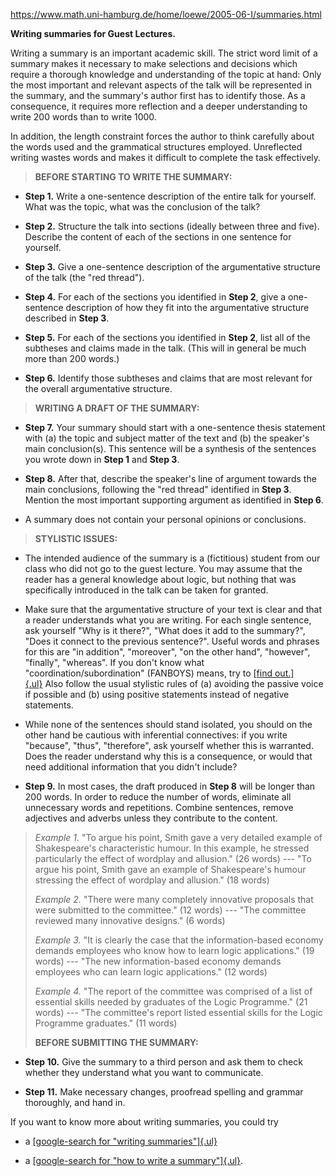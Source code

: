 https://www.math.uni-hamburg.de/home/loewe/2005-06-I/summaries.html

**Writing summaries for Guest Lectures.**

Writing a summary is an important academic skill. The strict word limit
of a summary makes it necessary to make selections and decisions which
require a thorough knowledge and understanding of the topic at hand:
Only the most important and relevant aspects of the talk will be
represented in the summary, and the summary\'s author first has to
identify those. As a consequence, it requires more reflection and a
deeper understanding to write 200 words than to write 1000.

In addition, the length constraint forces the author to think carefully
about the words used and the grammatical structures employed.
Unreflected writing wastes words and makes it difficult to complete the
task effectively.

> **BEFORE STARTING TO WRITE THE SUMMARY:**

-   **Step 1.** Write a one-sentence description of the entire talk for
    yourself. What was the topic, what was the conclusion of the talk?

-   **Step 2.** Structure the talk into sections (ideally between three
    and five). Describe the content of each of the sections in one
    sentence for yourself.

-   **Step 3.** Give a one-sentence description of the argumentative
    structure of the talk (the \"red thread\").

-   **Step 4.** For each of the sections you identified in **Step 2**,
    give a one-sentence description of how they fit into the
    argumentative structure described in **Step 3**.

-   **Step 5.** For each of the sections you identified in **Step 2**,
    list all of the subtheses and claims made in the talk. (This will in
    general be much more than 200 words.)

-   **Step 6.** Identify those subtheses and claims that are most
    relevant for the overall argumentative structure.

> **WRITING A DRAFT OF THE SUMMARY:**

-   **Step 7.** Your summary should start with a one-sentence thesis
    statement with (a) the topic and subject matter of the text and (b)
    the speaker\'s main conclusion(s). This sentence will be a synthesis
    of the sentences you wrote down in **Step 1** and **Step 3**.

-   **Step 8.** After that, describe the speaker\'s line of argument
    towards the main conclusions, following the \"red thread\"
    identified in **Step 3**. Mention the most important supporting
    argument as identified in **Step 6**.

-   A summary does not contain your personal opinions or conclusions.

> **STYLISTIC ISSUES:**

-   The intended audience of the summary is a (fictitious) student from
    our class who did not go to the guest lecture. You may assume that
    the reader has a general knowledge about logic, but nothing that was
    specifically introduced in the talk can be taken for granted.

-   Make sure that the argumentative structure of your text is clear and
    that a reader understands what you are writing. For each single
    sentence, ask yourself \"Why is it there?\", \"What does it add to
    the summary?\", \"Does it connect to the previous sentence?\".
    Useful words and phrases for this are \"in addition\", \"moreover\",
    \"on the other hand\", \"however\", \"finally\", \"whereas\". If you
    don\'t know what \"coordination/subordination\" (FANBOYS) means, try
    to [[find
    out.]{.ul}](http://www.google.nl/search?hl=nl&q=fanboys+coordination&btnG=Zoeken) Also
    follow the usual stylistic rules of (a) avoiding the passive voice
    if possible and (b) using positive statements instead of negative
    statements.

-   While none of the sentences should stand isolated, you should on the
    other hand be cautious with inferential connectives: if you write
    \"because\", \"thus\", \"therefore\", ask yourself whether this is
    warranted. Does the reader understand why this is a consequence, or
    would that need additional information that you didn\'t include?

-   **Step 9.** In most cases, the draft produced in **Step 8** will be
    longer than 200 words. In order to reduce the number of words,
    eliminate all unnecessary words and repetitions. Combine sentences,
    remove adjectives and adverbs unless they contribute to the content.

> *Example 1.* \"To argue his point, Smith gave a very detailed example
> of Shakespeare\'s characteristic humour. In this example, he stressed
> particularly the effect of wordplay and allusion.\" (26 words) \-\--
> \"To argue his point, Smith gave an example of Shakespeare\'s humour
> stressing the effect of wordplay and allusion.\" (18 words)
>
> *Example 2.* \"There were many completely innovative proposals that
> were submitted to the committee.\" (12 words) \-\-- \"The committee
> reviewed many innovative designs.\" (6 words)
>
> *Example 3.* \"It is clearly the case that the information-based
> economy demands employees who know how to learn logic applications.\"
> (19 words) \-\-- \"The new information-based economy demands employees
> who can learn logic applications.\" (12 words)
>
> *Example 4.* \"The report of the committee was comprised of a list of
> essential skills needed by graduates of the Logic Programme.\" (21
> words) \-\-- \"The committee\'s report listed essential skills for the
> Logic Programme graduates.\" (11 words)
>
> **BEFORE SUBMITTING THE SUMMARY:**

-   **Step 10.** Give the summary to a third person and ask them to
    check whether they understand what you want to communicate.

-   **Step 11.** Make necessary changes, proofread spelling and grammar
    thoroughly, and hand in.

If you want to know more about writing summaries, you could try

-   a [[google-search for \"writing
    summaries\"]{.ul}](http://www.google.nl/search?hl=nl&q=writing+summaries&btnG=Zoeken&lr=)

-   a [[google-search for \"how to write a
    summary\"]{.ul}](http://www.google.nl/search?hl=nl&q=%22how+to+write+a+summary%22&btnG=Zoeken&lr=).
